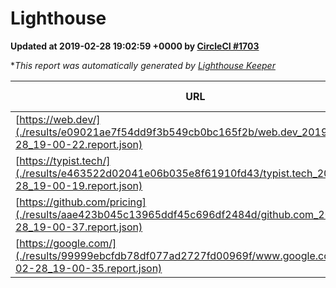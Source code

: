 
# Lighthouse

**Updated at 2019-02-28 19:02:59 +0000 by [CircleCI #1703](https://circleci.com/gh/ItinerisLtd/lighthouse-keeper-example/1703)**

**This report was automatically generated by [Lighthouse Keeper](https://github.com/itinerisltd/lighthouse-keeper)*

| URL | Performance | Accessibility | Best Practices | SEO | PWA | Updated At |
| --- | --- | --- | --- | --- | --- | --- |
| [https://web.dev/](./results/e09021ae7f54dd9f3b549cb0bc165f2b/web.dev_2019-02-28_19-00-22.report.json) | 0.96 | 0.93 | 1 | 0.91 | 1 | 2019-02-28T19:00:22.085Z |
| [https://typist.tech/](./results/e463522d02041e06b035e8f61910fd43/typist.tech_2019-02-28_19-00-19.report.json) | 1 |  |  |  |  | 2019-02-28T19:00:19.831Z |
| [https://github.com/pricing](./results/aae423b045c13965ddf45c696df2484d/github.com_2019-02-28_19-00-37.report.json) | 0.79 | 0.89 | 0.93 | 0.9 | 0.58 | 2019-02-28T19:00:37.810Z |
| [https://google.com/](./results/99999ebcfdb78df077ad2727fd00969f/www.google.com_2019-02-28_19-00-35.report.json) | 0.96 | 0.71 | 0.93 | 0.8 | 0.58 | 2019-02-28T19:00:35.593Z |
